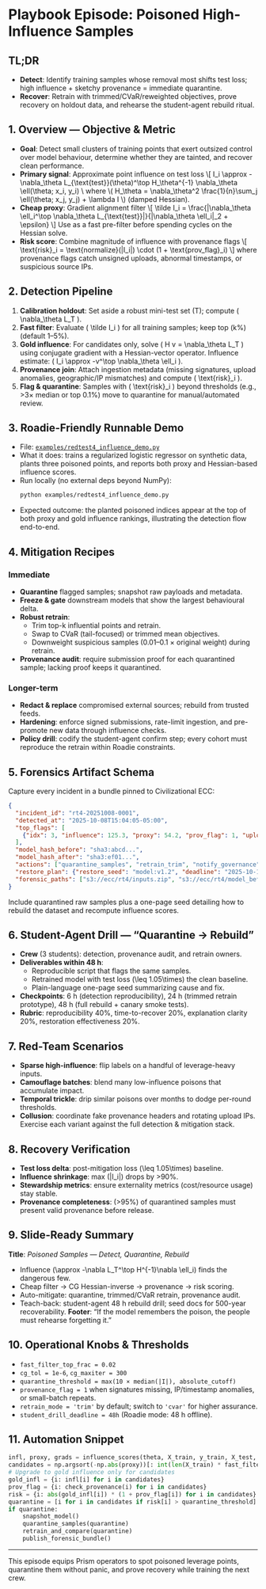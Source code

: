 # Playbook Episode: Poisoned High-Influence Samples

## TL;DR
- **Detect**: Identify training samples whose removal most shifts test loss; high influence + sketchy provenance = immediate quarantine.
- **Recover**: Retrain with trimmed/CVaR/reweighted objectives, prove recovery on holdout data, and rehearse the student-agent rebuild ritual.

## 1. Overview — Objective & Metric
- **Goal**: Detect small clusters of training points that exert outsized control over model behaviour, determine whether they are tainted, and recover clean performance.
- **Primary signal**: Approximate point influence on test loss
  \\[ I_i \approx - \nabla_\theta L_{\text{test}}(\theta)^\top H_\theta^{-1} \nabla_\theta \ell(\theta; x_i, y_i) \\
  where \\( H_\theta = \nabla_\theta^2 \frac{1}{n}\sum_j \ell(\theta; x_j, y_j) + \lambda I \\) (damped Hessian).
- **Cheap proxy**: Gradient alignment filter
  \\[ \tilde I_i = \frac{|\nabla_\theta \ell_i^\top \nabla_\theta L_{\text{test}}|}{\|\nabla_\theta \ell_i\|_2 + \epsilon} \\]
  Use as a fast pre-filter before spending cycles on the Hessian solve.
- **Risk score**: Combine magnitude of influence with provenance flags
  \\[ \text{risk}_i = \text{normalize}(|I_i|) \cdot (1 + \text{prov\_flag}_i) \\]
  where provenance flags catch unsigned uploads, abnormal timestamps, or suspicious source IPs.

## 2. Detection Pipeline
1. **Calibration holdout**: Set aside a robust mini-test set \(T\); compute \( \nabla_\theta L_T \).
2. **Fast filter**: Evaluate \( \tilde I_i \) for all training samples; keep top \(k\%\) (default 1–5%).
3. **Gold influence**: For candidates only, solve \( H v = \nabla_\theta L_T \) using conjugate gradient with a Hessian-vector operator. Influence estimate: \( I_i \approx -v^\top \nabla_\theta \ell_i \).
4. **Provenance join**: Attach ingestion metadata (missing signatures, upload anomalies, geographic/IP mismatches) and compute \( \text{risk}_i \).
5. **Flag & quarantine**: Samples with \( \text{risk}_i \) beyond thresholds (e.g., >3× median or top 0.1%) move to quarantine for manual/automated review.

## 3. Roadie-Friendly Runnable Demo
- File: [`examples/redtest4_influence_demo.py`](../../examples/redtest4_influence_demo.py)
- What it does: trains a regularized logistic regressor on synthetic data, plants three poisoned points, and reports both proxy and Hessian-based influence scores.
- Run locally (no external deps beyond NumPy):
  ```bash
  python examples/redtest4_influence_demo.py
  ```
- Expected outcome: the planted poisoned indices appear at the top of both proxy and gold influence rankings, illustrating the detection flow end-to-end.

## 4. Mitigation Recipes
### Immediate
- **Quarantine** flagged samples; snapshot raw payloads and metadata.
- **Freeze & gate** downstream models that show the largest behavioural delta.
- **Robust retrain**:
  - Trim top-k influential points and retrain.
  - Swap to CVaR (tail-focused) or trimmed mean objectives.
  - Downweight suspicious samples (0.01–0.1 × original weight) during retrain.
- **Provenance audit**: require submission proof for each quarantined sample; lacking proof keeps it quarantined.

### Longer-term
- **Redact & replace** compromised external sources; rebuild from trusted feeds.
- **Hardening**: enforce signed submissions, rate-limit ingestion, and pre-promote new data through influence checks.
- **Policy drill**: codify the student-agent confirm step; every cohort must reproduce the retrain within Roadie constraints.

## 5. Forensics Artifact Schema
Capture every incident in a bundle pinned to Civilizational ECC:
```json
{
  "incident_id": "rt4-20251008-0001",
  "detected_at": "2025-10-08T15:04:05-05:00",
  "top_flags": [
    {"idx": 3, "influence": 125.3, "proxy": 54.2, "prov_flag": 1, "uploader": "anon-ip-203.*"}
  ],
  "model_hash_before": "sha3:abcd...",
  "model_hash_after": "sha3:ef01...",
  "actions": ["quarantine_samples", "retrain_trim", "notify_governance"],
  "restore_plan": {"restore_seed": "model:v1.2", "deadline": "2025-10-12"},
  "forensic_paths": ["s3://ecc/rt4/inputs.zip", "s3://ecc/rt4/model_before.pt"]
}
```
Include quarantined raw samples plus a one-page seed detailing how to rebuild the dataset and recompute influence scores.

## 6. Student-Agent Drill — “Quarantine → Rebuild”
- **Crew** (3 students): detection, provenance audit, and retrain owners.
- **Deliverables within 48 h**:
  - Reproducible script that flags the same samples.
  - Retrained model with test loss \(\leq 1.05\times\) the clean baseline.
  - Plain-language one-page seed summarizing cause and fix.
- **Checkpoints**: 6 h (detection reproducibility), 24 h (trimmed retrain prototype), 48 h (full rebuild + canary smoke tests).
- **Rubric**: reproducibility 40%, time-to-recover 20%, explanation clarity 20%, restoration effectiveness 20%.

## 7. Red-Team Scenarios
- **Sparse high-influence**: flip labels on a handful of leverage-heavy inputs.
- **Camouflage batches**: blend many low-influence poisons that accumulate impact.
- **Temporal trickle**: drip similar poisons over months to dodge per-round thresholds.
- **Collusion**: coordinate fake provenance headers and rotating upload IPs.
Exercise each variant against the full detection & mitigation stack.

## 8. Recovery Verification
- **Test loss delta**: post-mitigation loss \(\leq 1.05\times\) baseline.
- **Influence shrinkage**: max \(|I_i|\) drops by >90%.
- **Stewardship metrics**: ensure externality metrics (cost/resource usage) stay stable.
- **Provenance completeness**: \(>95\%\) of quarantined samples must present valid provenance before release.

## 9. Slide-Ready Summary
**Title**: *Poisoned Samples — Detect, Quarantine, Rebuild*
- Influence \(\approx -\nabla L_T^\top H^{-1}\nabla \ell_i\) finds the dangerous few.
- Cheap filter → CG Hessian-inverse → provenance → risk scoring.
- Auto-mitigate: quarantine, trimmed/CVaR retrain, provenance audit.
- Teach-back: student-agent 48 h rebuild drill; seed docs for 500-year recoverability.
**Footer**: “If the model remembers the poison, the people must rehearse forgetting it.”

## 10. Operational Knobs & Thresholds
- `fast_filter_top_frac = 0.02`
- `cg_tol = 1e-6`, `cg_maxiter = 300`
- `quarantine_threshold = max(10 × median(|I|), absolute_cutoff)`
- `provenance_flag = 1` when signatures missing, IP/timestamp anomalies, or small-batch repeats.
- `retrain_mode = 'trim'` by default; switch to `'cvar'` for higher assurance.
- `student_drill_deadline = 48h` (Roadie mode: 48 h offline).

## 11. Automation Snippet
```python
infl, proxy, grads = influence_scores(theta, X_train, y_train, X_test, y_test)
candidates = np.argsort(-np.abs(proxy))[: int(len(X_train) * fast_filter_top_frac)]
# Upgrade to gold influence only for candidates
gold_infl = {i: infl[i] for i in candidates}
prov_flag = {i: check_provenance(i) for i in candidates}
risk = {i: abs(gold_infl[i]) * (1 + prov_flag[i]) for i in candidates}
quarantine = [i for i in candidates if risk[i] > quarantine_threshold]
if quarantine:
    snapshot_model()
    quarantine_samples(quarantine)
    retrain_and_compare(quarantine)
    publish_forensic_bundle()
```

---
This episode equips Prism operators to spot poisoned leverage points, quarantine them without panic, and prove recovery while training the next crew.
